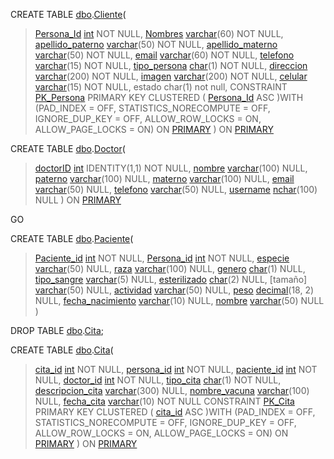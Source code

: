 CREATE TABLE [dbo](dbo.md).[Cliente](Cliente.md)(
> [Persona\_Id](Persona_Id.md) [int](int.md) NOT NULL,
> [Nombres](Nombres.md) [varchar](varchar.md)(60) NOT NULL,
> [apellido\_paterno](apellido_paterno.md) [varchar](varchar.md)(50) NOT NULL,
> [apellido\_materno](apellido_materno.md) [varchar](varchar.md)(50) NOT NULL,
> [email](email.md) [varchar](varchar.md)(60) NOT NULL,
> [telefono](telefono.md) [varchar](varchar.md)(15) NOT NULL,
> [tipo\_persona](tipo_persona.md) [char](char.md)(1) NOT NULL,
> [direccion](direccion.md) [varchar](varchar.md)(200) NOT NULL,
> [imagen](imagen.md) [varchar](varchar.md)(200) NOT NULL,
> [celular](celular.md) [varchar](varchar.md)(15) NOT NULL,
> estado char(1) not null,
> CONSTRAINT [PK\_Persona](PK_Persona.md) PRIMARY KEY CLUSTERED
(
> [Persona\_Id](Persona_Id.md) ASC
)WITH (PAD\_INDEX  = OFF, STATISTICS\_NORECOMPUTE  = OFF, IGNORE\_DUP\_KEY = OFF, ALLOW\_ROW\_LOCKS  = ON, ALLOW\_PAGE\_LOCKS  = ON) ON [PRIMARY](PRIMARY.md)
) ON [PRIMARY](PRIMARY.md)

CREATE TABLE [dbo](dbo.md).[Doctor](Doctor.md)(
> [doctorID](doctorID.md) [int](int.md) IDENTITY(1,1) NOT NULL,
> [nombre](nombre.md) [varchar](varchar.md)(100) NULL,
> [paterno](paterno.md) [varchar](varchar.md)(100) NULL,
> [materno](materno.md) [varchar](varchar.md)(100) NULL,
> [email](email.md) [varchar](varchar.md)(50) NULL,
> [telefono](telefono.md) [varchar](varchar.md)(50) NULL,
> [username](username.md) [nchar](nchar.md)(100) NULL
) ON [PRIMARY](PRIMARY.md)

GO

CREATE TABLE [dbo](dbo.md).[Paciente](Paciente.md)(
> [Paciente\_id](Paciente_id.md) [int](int.md) NOT NULL,
> [Persona\_id](Persona_id.md) [int](int.md) NOT NULL,
> [especie](especie.md) [varchar](varchar.md)(50) NULL,
> [raza](raza.md) [varchar](varchar.md)(100) NULL,
> [genero](genero.md) [char](char.md)(1) NULL,
> [tipo\_sangre](tipo_sangre.md) [varchar](varchar.md)(5) NULL,
> [esterilizado](esterilizado.md) [char](char.md)(2) NULL,
> [tamaño] [varchar](varchar.md)(50) NULL,
> [actividad](actividad.md) [varchar](varchar.md)(50) NULL,
> [peso](peso.md) [decimal](decimal.md)(18, 2) NULL,
> [fecha\_nacimiento](fecha_nacimiento.md) [varchar](varchar.md)(10) NULL,
> [nombre](nombre.md) [varchar](varchar.md)(50) NULL
)


DROP TABLE [dbo](dbo.md).[Cita](Cita.md);

CREATE TABLE [dbo](dbo.md).[Cita](Cita.md)(
> [cita\_id](cita_id.md) [int](int.md) NOT NULL,
> [persona\_id](persona_id.md) [int](int.md) NOT NULL,
> [paciente\_id](paciente_id.md) [int](int.md) NOT NULL,
> [doctor\_id](doctor_id.md) [int](int.md) NOT NULL,
> [tipo\_cita](tipo_cita.md) [char](char.md)(1) NOT NULL,
> [descripcion\_cita](descripcion_cita.md) [varchar](varchar.md)(300)  NULL,
> [nombre\_vacuna](nombre_vacuna.md) [varchar](varchar.md)(100)  NULL,
> [fecha\_cita](fecha_cita.md) [varchar](varchar.md)(10) NOT NULL
> CONSTRAINT [PK\_Cita](PK_Cita.md) PRIMARY KEY CLUSTERED
(
> [cita\_id](cita_id.md) ASC
)WITH (PAD\_INDEX  = OFF, STATISTICS\_NORECOMPUTE  = OFF, IGNORE\_DUP\_KEY = OFF, ALLOW\_ROW\_LOCKS  = ON, ALLOW\_PAGE\_LOCKS  = ON) ON [PRIMARY](PRIMARY.md)
) ON [PRIMARY](PRIMARY.md)